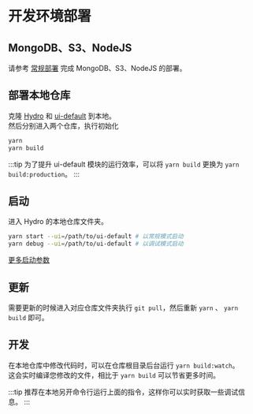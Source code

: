 # 开发环境部署

## MongoDB、S3、NodeJS

请参考 [常规部署](/install/common.html) 完成 MongoDB、S3、NodeJS 的部署。

## 部署本地仓库

克隆 [Hydro](https://github.com/hydro-dev/Hydro) 和 [ui-default](https://github.com/hydro-dev/ui-default) 到本地。  
然后分别进入两个仓库，执行初始化

```sh
yarn
yarn build
```

:::tip
为了提升 ui-default 模块的运行效率，可以将 `yarn build` 更换为 `yarn build:production`。
:::

## 启动

进入 Hydro 的本地仓库文件夹。

```sh
yarn start --ui=/path/to/ui-default # 以常规模式启动
yarn debug --ui=/path/to/ui-default # 以调试模式启动
```

[更多启动参数](/install/common.html#运行hydro)

## 更新

需要更新的时候进入对应仓库文件夹执行 `git pull`，然后重新 `yarn` 、 `yarn build` 即可。

## 开发

在本地仓库中修改代码时，可以在仓库根目录后台运行 `yarn build:watch`。  
这会实时编译您修改的文件，相比于 `yarn build` 可以节省更多时间。  

:::tip
推荐在本地另开命令行运行上面的指令，这样你可以实时获取一些调试信息。
:::